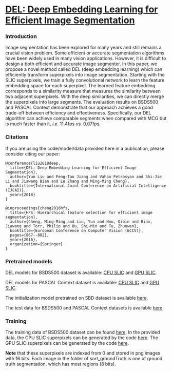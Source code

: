 # [DEL: Deep Embedding Learning for Efficient Image Segmentation](https://mmcheng.net/del/)

### Introduction

Image segmentation has been explored for many years and still remains a crucial vision problem. Some efficient or accurate segmentation algorithms have been widely used in many vision applications. However, it is difficult to design a both efficient and accurate image segmenter. In this paper, we propose a novel method called DEL (deep embedding learning) which can efficiently transform superpixels into image segmentation. Starting with the SLIC superpixels, we train a fully convolutional network to learn the feature embedding space for each superpixel. The learned feature embedding corresponds to a similarity measure that measures the similarity between two adjacent superpixels. With the deep similarities, we can directly merge the superpixels into large segments. The evaluation results on BSDS500 and PASCAL Context demonstrate that our approach achieves a good trade-off between efficiency and effectiveness. Specifically, our DEL algorithm can achieve comparable segments when compared with MCG but is much faster than it, _i.e._ 11.4fps _vs._ 0.07fps.

### Citations

If you are using the code/model/data provided here in a publication, please consider citing our paper:

    @conference{liu2018deep,
      title={DEL: Deep Embedding Learning for Efficient Image Segmentation},
      author={Yun Liu and Peng-Tao Jiang and Vahan Petrosyan and Shi-Jie Li and Jiawang Bian and Le Zhang and Ming-Ming Cheng},
      booktitle={International Joint Conference on Artificial Intelligence (IJCAI)},
      year={2018}
    }
    
    @inproceedings{cheng2016hfs,
      title={HFS: Hierarchical feature selection for efficient image segmentation},
      author={Cheng, Ming-Ming and Liu, Yun and Hou, Qibin and Bian, Jiawang and Torr, Philip and Hu, Shi-Min and Tu, Zhuowen},
      booktitle={European Conference on Computer Vision (ECCV)},
      pages={867--882},
      year={2016},
      organization={Springer}
    }
    
### Pretrained models

DEL models for BSDS500 dataset is available: [CPU SLIC](https://1drv.ms/u/s!AtAJxn0z15QehA30g1rtRGwMBCBe) and [GPU SLIC](https://1drv.ms/u/s!AtAJxn0z15QehA9KBDV6fXV3BHpw).

DEL models for PASCAL Context dataset is available: [CPU SLIC](https://1drv.ms/u/s!AtAJxn0z15QehA5NT2sESAsOxMjV) and [GPU SLIC](https://1drv.ms/u/s!AtAJxn0z15QehBANSy4I7HeEmTc1).

The initialization model pretrained on SBD dataset is available [here](https://1drv.ms/u/s!AtAJxn0z15QehBHWphkXlazDzmG_).

The test data for BSDS500 and PASCAL Context datasets is available [here](https://1drv.ms/u/s!AtAJxn0z15QehBJ0UQsNgAEORlsT).

### Training 

The training data of BSDS500 dataset can be found [here](https://1drv.ms/u/s!AtAJxn0z15QehBRUdGCzWZq9AN59). In the provided data, the CPU SLIC superpixels can be generated by the code [here](https://ivrl.epfl.ch/research/superpixels). The GPU SLIC superpixels can be generated by the code [here](http://www.robots.ox.ac.uk/~victor/gslicr/). 

**Note** that these superpixels are indexed from 0 and stored in png images with 16 bits. Each image in the folder of sort_groundTruth is one of ground truth segmentation, which has most regions (8 bits).
